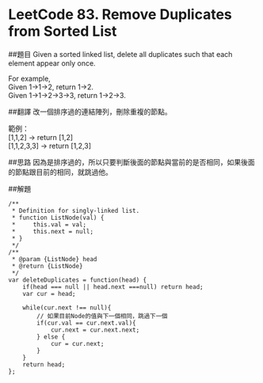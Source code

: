 ﻿# LeetCode 83. Remove Duplicates from Sorted List

##題目
Given a sorted linked list, delete all duplicates such that each element appear only once.

For example,  
Given 1->1->2, return 1->2.  
Given 1->1->2->3->3, return 1->2->3.  

##翻譯
改一個排序過的連結陣列，刪除重複的節點。

範例：  
[1,1,2] -> return [1,2]  
[1,1,2,3,3] -> return [1,2,3]

##思路
因為是排序過的，所以只要判斷後面的節點與當前的是否相同，如果後面的節點跟目前的相同，就跳過他。

##解題
```
/**
 * Definition for singly-linked list.
 * function ListNode(val) {
 *     this.val = val;
 *     this.next = null;
 * }
 */
/**
 * @param {ListNode} head
 * @return {ListNode}
 */
var deleteDuplicates = function(head) {
    if(head === null || head.next ===null) return head;
    var cur = head;

    while(cur.next !== null){
        // 如果目前Node的值與下一個相同，跳過下一個
        if(cur.val == cur.next.val){
            cur.next = cur.next.next;
        } else {
            cur = cur.next;
        }
    }
    return head;
};

```